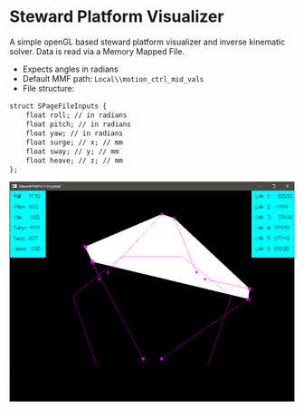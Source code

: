 # Steward Platform Visualizer
A simple openGL based steward platform visualizer and inverse kinematic solver.
Data is read via a Memory Mapped File.

* Expects angles in radians
* Default MMF path: `Local\\motion_ctrl_mid_vals`
* File structure:
```
struct SPageFileInputs {
    float roll; // in radians
    float pitch; // in radians
    float yaw; // in radians
    float surge; // x; // mm
    float sway; // y; // mm
    float heave; // z; // mm
};
```

![example](example.png)